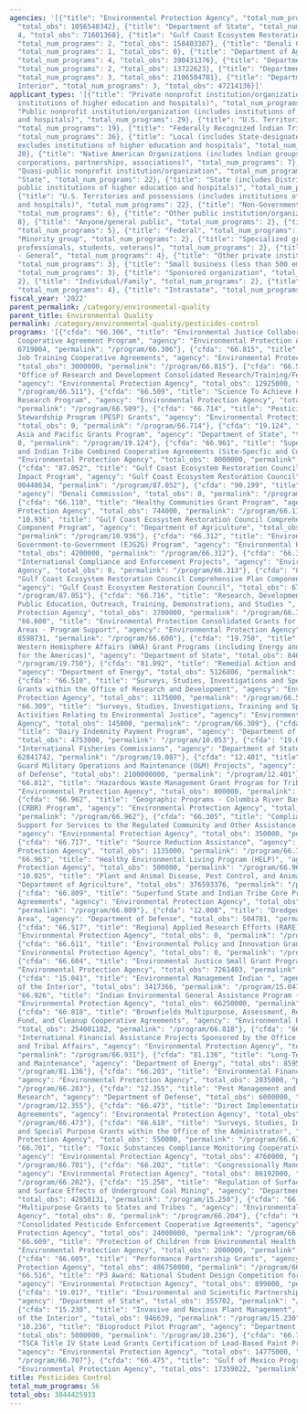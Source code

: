 ```yaml
---
agencies: '[{"title": "Environmental Protection Agency", "total_num_programs": 37,
  "total_obs": 1056548342}, {"title": "Department of State", "total_num_programs":
  4, "total_obs": 71601368}, {"title": "Gulf Coast Ecosystem Restoration Council",
  "total_num_programs": 2, "total_obs": 158403307}, {"title": "Denali Commission",
  "total_num_programs": 1, "total_obs": 0}, {"title": "Department of Agriculture",
  "total_num_programs": 4, "total_obs": 390431376}, {"title": "Department of Energy",
  "total_num_programs": 2, "total_obs": 13722623}, {"title": "Department of Defense",
  "total_num_programs": 3, "total_obs": 2106504781}, {"title": "Department of the
  Interior", "total_num_programs": 3, "total_obs": 47214136}]'
applicant_types: '[{"title": "Private nonprofit institution/organization (includes
  institutions of higher education and hospitals)", "total_num_programs": 28}, {"title":
  "Public nonprofit institution/organization (includes institutions of higher education
  and hospitals)", "total_num_programs": 29}, {"title": "U.S. Territories and possessions",
  "total_num_programs": 19}, {"title": "Federally Recognized lndian Tribal Governments",
  "total_num_programs": 36}, {"title": "Local (includes State-designated lndian Tribes,
  excludes institutions of higher education and hospitals", "total_num_programs":
  20}, {"title": "Native American Organizations (includes lndian groups, cooperatives,
  corporations, partnerships, associations)", "total_num_programs": 7}, {"title":
  "Quasi-public nonprofit institution/organization", "total_num_programs": 8}, {"title":
  "State", "total_num_programs": 22}, {"title": "State (includes District of Columbia,
  public institutions of higher education and hospitals)", "total_num_programs": 23},
  {"title": "U.S. Territories and possessions (includes institutions of higher education
  and hospitals)", "total_num_programs": 22}, {"title": "Non-Government - General",
  "total_num_programs": 6}, {"title": "Other public institution/organization", "total_num_programs":
  8}, {"title": "Anyone/general public", "total_num_programs": 2}, {"title": "Interstate",
  "total_num_programs": 5}, {"title": "Federal", "total_num_programs": 3}, {"title":
  "Minority group", "total_num_programs": 2}, {"title": "Specialized group (e.g. health
  professionals, students, veterans)", "total_num_programs": 2}, {"title": "Government
  - General", "total_num_programs": 4}, {"title": "Other private institutions/organizations",
  "total_num_programs": 3}, {"title": "Small business (less than 500 employees)",
  "total_num_programs": 3}, {"title": "Sponsored organization", "total_num_programs":
  2}, {"title": "Individual/Family", "total_num_programs": 2}, {"title": "Profit organization",
  "total_num_programs": 4}, {"title": "Intrastate", "total_num_programs": 2}]'
fiscal_year: '2022'
parent_permalink: /category/environmental-quality
parent_title: Environmental Quality
permalink: /category/environmental-quality/pesticides-control
programs: '[{"cfda": "66.306", "title": "Environmental Justice Collaborative Problem-Solving
  Cooperative Agreement Program", "agency": "Environmental Protection Agency", "total_obs":
  6719004, "permalink": "/program/66.306"}, {"cfda": "66.815", "title": "Brownfields
  Job Training Cooperative Agreements", "agency": "Environmental Protection Agency",
  "total_obs": 3000000, "permalink": "/program/66.815"}, {"cfda": "66.511", "title":
  "Office of Research and Development Consolidated Research/Training/Fellowships",
  "agency": "Environmental Protection Agency", "total_obs": 12925000, "permalink":
  "/program/66.511"}, {"cfda": "66.509", "title": "Science To Achieve Results (STAR)
  Research Program", "agency": "Environmental Protection Agency", "total_obs": 26469000,
  "permalink": "/program/66.509"}, {"cfda": "66.714", "title": "Pesticide Environmental
  Stewardship Program (PESP) Grants", "agency": "Environmental Protection Agency",
  "total_obs": 0, "permalink": "/program/66.714"}, {"cfda": "19.124", "title": "East
  Asia and Pacific Grants Program", "agency": "Department of State", "total_obs":
  0, "permalink": "/program/19.124"}, {"cfda": "66.961", "title": "Superfund State
  and Indian Tribe Combined Cooperative Agreements (Site-Specfic and Core)", "agency":
  "Environmental Protection Agency", "total_obs": 8000000, "permalink": "/program/66.961"},
  {"cfda": "87.052", "title": "Gulf Coast Ecosystem Restoration Council Oil Spill
  Impact Program", "agency": "Gulf Coast Ecosystem Restoration Council", "total_obs":
  90448634, "permalink": "/program/87.052"}, {"cfda": "90.199", "title": "Shared Services",
  "agency": "Denali Commission", "total_obs": 0, "permalink": "/program/90.199"},
  {"cfda": "66.110", "title": "Healthy Communities Grant Program", "agency": "Environmental
  Protection Agency", "total_obs": 744000, "permalink": "/program/66.110"}, {"cfda":
  "10.936", "title": "Gulf Coast Ecosystem Restoration Council Comprehensive Plan
  Component Program", "agency": "Department of Agriculture", "total_obs": 4085000,
  "permalink": "/program/10.936"}, {"cfda": "66.312", "title": "Environmental Justice
  Government-to-Government (EJG2G) Program", "agency": "Environmental Protection Agency",
  "total_obs": 4200000, "permalink": "/program/66.312"}, {"cfda": "66.313", "title":
  "International Compliance and Enforcement Projects", "agency": "Environmental Protection
  Agency", "total_obs": 0, "permalink": "/program/66.313"}, {"cfda": "87.051", "title":
  "Gulf Coast Ecosystem Restoration Council Comprehensive Plan Component Program",
  "agency": "Gulf Coast Ecosystem Restoration Council", "total_obs": 67954673, "permalink":
  "/program/87.051"}, {"cfda": "66.716", "title": "Research, Development, Monitoring,
  Public Education, Outreach, Training, Demonstrations, and Studies ", "agency": "Environmental
  Protection Agency", "total_obs": 3700000, "permalink": "/program/66.716"}, {"cfda":
  "66.600", "title": "Environmental Protection Consolidated Grants for the Insular
  Areas - Program Support", "agency": "Environmental Protection Agency", "total_obs":
  8598731, "permalink": "/program/66.600"}, {"cfda": "19.750", "title": "Bureau of
  Western Hemisphere Affairs (WHA) Grant Programs (including Energy and Climate Partnership
  for the Americas)", "agency": "Department of State", "total_obs": 8403924, "permalink":
  "/program/19.750"}, {"cfda": "81.092", "title": "Remedial Action and Waste Management",
  "agency": "Department of Energy", "total_obs": 5126806, "permalink": "/program/81.092"},
  {"cfda": "66.510", "title": "Surveys, Studies, Investigations and Special Purpose
  Grants within the Office of Research and Development", "agency": "Environmental
  Protection Agency", "total_obs": 1175000, "permalink": "/program/66.510"}, {"cfda":
  "66.309", "title": "Surveys, Studies, Investigations, Training and Special Purpose
  Activities Relating to Environmental Justice", "agency": "Environmental Protection
  Agency", "total_obs": 145000, "permalink": "/program/66.309"}, {"cfda": "10.053",
  "title": "Dairy Indemnity Payment Program", "agency": "Department of Agriculture",
  "total_obs": 4753000, "permalink": "/program/10.053"}, {"cfda": "19.087", "title":
  "International Fisheries Commissions", "agency": "Department of State", "total_obs":
  62841742, "permalink": "/program/19.087"}, {"cfda": "12.401", "title": "National
  Guard Military Operations and Maintenance (O&M) Projects", "agency": "Department
  of Defense", "total_obs": 2100000000, "permalink": "/program/12.401"}, {"cfda":
  "66.812", "title": "Hazardous Waste Management Grant Program for Tribes", "agency":
  "Environmental Protection Agency", "total_obs": 800000, "permalink": "/program/66.812"},
  {"cfda": "66.962", "title": "Geographic Programs - Columbia River Basin Restoration
  (CRBR) Program", "agency": "Environmental Protection Agency", "total_obs": 5957000,
  "permalink": "/program/66.962"}, {"cfda": "66.305", "title": "Compliance Assistance
  Support for Services to the Regulated Community and Other Assistance Providers ",
  "agency": "Environmental Protection Agency", "total_obs": 350000, "permalink": "/program/66.305"},
  {"cfda": "66.717", "title": "Source Reduction Assistance", "agency": "Environmental
  Protection Agency", "total_obs": 1135000, "permalink": "/program/66.717"}, {"cfda":
  "66.963", "title": "Healthy Environmental Living Program (HELP)", "agency": "Environmental
  Protection Agency", "total_obs": 500000, "permalink": "/program/66.963"}, {"cfda":
  "10.025", "title": "Plant and Animal Disease, Pest Control, and Animal Care", "agency":
  "Department of Agriculture", "total_obs": 376593376, "permalink": "/program/10.025"},
  {"cfda": "66.809", "title": "Superfund State and Indian Tribe Core Program Cooperative
  Agreements", "agency": "Environmental Protection Agency", "total_obs": 4000000,
  "permalink": "/program/66.809"}, {"cfda": "12.008", "title": "Dredged Material Containment
  Area", "agency": "Department of Defense", "total_obs": 504781, "permalink": "/program/12.008"},
  {"cfda": "66.517", "title": "Regional Applied Research Efforts (RARE) ", "agency":
  "Environmental Protection Agency", "total_obs": 0, "permalink": "/program/66.517"},
  {"cfda": "66.611", "title": "Environmental Policy and Innovation Grants", "agency":
  "Environmental Protection Agency", "total_obs": 0, "permalink": "/program/66.611"},
  {"cfda": "66.604", "title": "Environmental Justice Small Grant Program ", "agency":
  "Environmental Protection Agency", "total_obs": 7261403, "permalink": "/program/66.604"},
  {"cfda": "15.041", "title": "Environmental Management Indian ", "agency": "Department
  of the Interior", "total_obs": 3417366, "permalink": "/program/15.041"}, {"cfda":
  "66.926", "title": "Indian Environmental General Assistance Program (GAP)", "agency":
  "Environmental Protection Agency", "total_obs": 66250000, "permalink": "/program/66.926"},
  {"cfda": "66.818", "title": "Brownfields Multipurpose, Assessment, Revolving Loan
  Fund, and Cleanup Cooperative Agreements", "agency": "Environmental Protection Agency",
  "total_obs": 254001182, "permalink": "/program/66.818"}, {"cfda": "66.931", "title":
  "International Financial Assistance Projects Sponsored by the Office of International
  and Tribal Affairs", "agency": "Environmental Protection Agency", "total_obs": 456000,
  "permalink": "/program/66.931"}, {"cfda": "81.136", "title": "Long-Term Surveillance
  and Maintenance", "agency": "Department of Energy", "total_obs": 8595817, "permalink":
  "/program/81.136"}, {"cfda": "66.203", "title": "Environmental Finance Center Grants",
  "agency": "Environmental Protection Agency", "total_obs": 2035000, "permalink":
  "/program/66.203"}, {"cfda": "12.355", "title": "Pest Management and Vector Control
  Research", "agency": "Department of Defense", "total_obs": 6000000, "permalink":
  "/program/12.355"}, {"cfda": "66.473", "title": "Direct Implementation Tribal Cooperative
  Agreements", "agency": "Environmental Protection Agency", "total_obs": 842000, "permalink":
  "/program/66.473"}, {"cfda": "66.610", "title": "Surveys, Studies, Investigations
  and Special Purpose Grants within the Office of the Administrator", "agency": "Environmental
  Protection Agency", "total_obs": 550000, "permalink": "/program/66.610"}, {"cfda":
  "66.701", "title": "Toxic Substances Compliance Monitoring Cooperative Agreements",
  "agency": "Environmental Protection Agency", "total_obs": 4760000, "permalink":
  "/program/66.701"}, {"cfda": "66.202", "title": "Congressionally Mandated Projects",
  "agency": "Environmental Protection Agency", "total_obs": 86192000, "permalink":
  "/program/66.202"}, {"cfda": "15.250", "title": "Regulation of Surface Coal Mining
  and Surface Effects of Underground Coal Mining", "agency": "Department of the Interior",
  "total_obs": 42850131, "permalink": "/program/15.250"}, {"cfda": "66.204", "title":
  "Multipurpose Grants to States and Tribes ", "agency": "Environmental Protection
  Agency", "total_obs": 0, "permalink": "/program/66.204"}, {"cfda": "66.700", "title":
  "Consolidated Pesticide Enforcement Cooperative Agreements", "agency": "Environmental
  Protection Agency", "total_obs": 24000000, "permalink": "/program/66.700"}, {"cfda":
  "66.609", "title": "Protection of Children from Environmental Health Risks", "agency":
  "Environmental Protection Agency", "total_obs": 2000000, "permalink": "/program/66.609"},
  {"cfda": "66.605", "title": "Performance Partnership Grants", "agency": "Environmental
  Protection Agency", "total_obs": 486750000, "permalink": "/program/66.605"}, {"cfda":
  "66.516", "title": "P3 Award: National Student Design Competition for Sustainability",
  "agency": "Environmental Protection Agency", "total_obs": 899000, "permalink": "/program/66.516"},
  {"cfda": "19.017", "title": "Environmental and Scientific Partnerships and Programs",
  "agency": "Department of State", "total_obs": 355702, "permalink": "/program/19.017"},
  {"cfda": "15.230", "title": "Invasive and Noxious Plant Management", "agency": "Department
  of the Interior", "total_obs": 946639, "permalink": "/program/15.230"}, {"cfda":
  "10.236", "title": "Bioproduct Pilot Program", "agency": "Department of Agriculture",
  "total_obs": 5000000, "permalink": "/program/10.236"}, {"cfda": "66.707", "title":
  "TSCA Title IV State Lead Grants Certification of Lead-Based Paint Professionals",
  "agency": "Environmental Protection Agency", "total_obs": 14775000, "permalink":
  "/program/66.707"}, {"cfda": "66.475", "title": "Gulf of Mexico Program", "agency":
  "Environmental Protection Agency", "total_obs": 17359022, "permalink": "/program/66.475"}]'
title: Pesticides Control
total_num_programs: 56
total_obs: 3844425933
---
```

